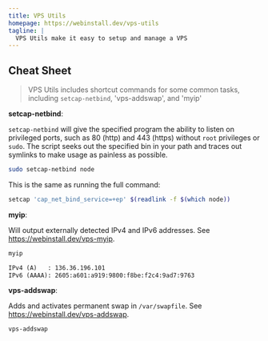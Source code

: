 ```yaml
---
title: VPS Utils
homepage: https://webinstall.dev/vps-utils
tagline: |
  VPS Utils make it easy to setup and manage a VPS
---
```


## Cheat Sheet

> VPS Utils includes shortcut commands for some common tasks, including
> `setcap-netbind`, 'vps-addswap', and 'myip'

**setcap-netbind**:

`setcap-netbind` will give the specified program the ability to listen on
privileged ports, such as 80 (http) and 443 (https) without `root` privileges or
`sudo`. The script seeks out the specified bin in your path and traces out
symlinks to make usage as painless as possible.

```bash
sudo setcap-netbind node
```

This is the same as running the full command:

```bash
setcap 'cap_net_bind_service=+ep' $(readlink -f $(which node))
```

**myip**:

Will output externally detected IPv4 and IPv6 addresses. See
<https://webinstall.dev/vps-myip>.

```bash
myip
```

```txt
IPv4 (A)   : 136.36.196.101
IPv6 (AAAA): 2605:a601:a919:9800:f8be:f2c4:9ad7:9763
```

**vps-addswap**:

Adds and activates permanent swap in `/var/swapfile`. See
<https://webinstall.dev/vps-addswap>.

```bash
vps-addswap
```
